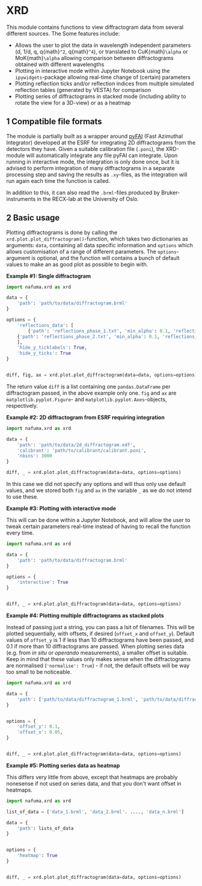 # XRD

This module contains functions to view diffractogram data from several different sources. The Some features include:

- Allows the user to plot the data in wavelength independent parameters (d, 1/d, q, q{math}`^2`, q{math}`^4`), or translated to CuK{math}`\alpha` or MoK{math}`\alpha` allowing comparison between diffractograms obtained with different wavelengths
- Plotting in interactive mode within Jupyter Notebook using the `ipywidgets`-package allowing real-time change of (certain) parameters
- Plotting reflection ticks and/or reflection indices from multiple simulated reflection tables (generated by VESTA) for comparison
- Plotting series of diffractograms in stacked mode (including ability to rotate the view for a 3D-view) or as a heatmap



## 1 Compatible file formats

The module is partially built as a wrapper around [pyFAI](https://github.com/silx-kit/pyFAI) (Fast Azimuthal Integrator) developed at the ESRF for integrating 2D diffractograms from the detectors they have. Given a suitable calibration file (`.poni`), the XRD-module will automatically integrate any file pyFAI can integrate. Upon running in interactive mode, the integration is only done once, but it is advised to perform integration of many diffractograms in a separate processing step and saving the results as `.xy`-files, as the integration will run again each time the function is called.

In addition to this, it can also read the `.brml`-files produced by Bruker-instruments in the RECX-lab at the University of Oslo.

## 2 Basic usage

Plotting diffractograms is done by calling the `xrd.plot.plot_diffractogram()`-function, which takes two dictionaries as arguments: `data`, containing all data specific information and `options` which allows customisation of a range of different parameters. The `options`-argument is optional, and the function will contains a bunch of default values to make an as good plot as possible to begin with.

**Example #1: Single diffractogram**

```py
import nafuma.xrd as xrd

data = {
    'path': 'path/to/data/diffractogram.brml'
}

options = {
    'reflections_data': [
        {'path': 'reflections_phase_1.txt', 'min_alpha': 0.1, 'reflection_indices': 4, 'label': 'Phase 1', 'text_colour': 'black'},
	{'path': 'reflections_phase_2.txt', 'min_alpha': 0.1, 'reflections_indices': 4, 'label': 'Phase 2', 'text_colour': 'red'}
    ],
    'hide_y_ticklabels': True,
    'hide_y_ticks': True
} 


diff, fig, ax = xrd.plot.plot_diffractogram(data=data, options=options)
```

The return value `diff` is a list containing one `pandas.DataFrame` per diffractogram passed, in the above example only one. `fig` and `ax` are `matplotlib.pyplot.Figure`- and `matplotlib.pyplot.Axes`-objects, respectively.

**Example #2: 2D diffractogram from ESRF requiring integration**

```py
import nafuma.xrd as xrd

data = {
    'path': 'path/to/data/2d_diffractogram.edf',
    'calibrant': 'path/to/calibrant/calibrant.poni',
    'nbins': 3000
}

diff, _ = xrd.plot.plot_diffractogram(data=data, options=options)
```

In this case we did not specify any options and will thus only use default values, and we stored both `fig` and `ax` in the variable `_` as we do not intend to use these.

**Example #3: Plotting with interactive mode**

This will can be done within a Jupyter Notebook, and will allow the user to tweak certain parameters real-time instead of having to recall the function every time.

```py
import nafuma.xrd as xrd

data = {
    'path': 'path/to/data/diffractogram.brml'
}

options = {
    'interactive': True
}


diff, _ = xrd.plot.plot_diffractogram(data=data, options=options)
```

**Example #4: Plotting multiple diffractograms as stacked plots**

Instead of passing just a string, you can pass a lsit of filenames. This will be plotted sequentially, with offsets, if desired (`offset_x` and `offset_y`). Default values of `offset_y` is 1 if less than 10 diffractograms have been passed, and 0.1 if more than 10 diffractograms are passed. When plotting series data (e.g. from *in situ* or *operando* measurements), a smaller offset is suitable. Keep in mind that these values only makes sense when the diffractograms are normalised (`'normalise': True`) - if not, the default offsets will be way too small to be noticeable.

```py
import nafuma.xrd as xrd

data = {
    'path': ['path/to/data/diffractogram_1.brml', 'path/to/data/diffractogram_2.brml']
}


options = {
    'offset_y': 0.1,
    'offset_x': 0.05,
}


diff, _ = xrd.plot.plot_diffractogram(data=data, options=options)
```


**Example #5: Plotting series data as heatmap**

This differs very little from above, except that heatmaps are probably nonesense if not used on series data, and that you don't want offset in heatmaps. 

```py
import nafuma.xrd as xrd

list_of_data = ['data_1.brml', 'data_2.brml'. ...., 'data_n.brml']

data = {
    'path': lists_of_data
}


options = {
    'heatmap': True
}


diff, _ = xrd.plot.plot_diffractogram(data=data, options=options)
```







